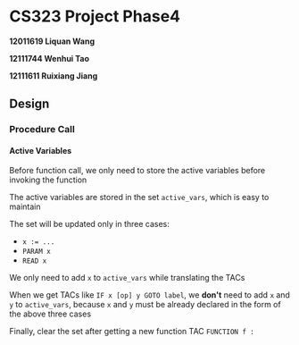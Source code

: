 # CS323 Project Phase4

**12011619 Liquan Wang**

**12111744 Wenhui Tao**

**12111611 Ruixiang Jiang**



## Design

### Procedure Call

#### Active Variables

Before function call, we only need to store the active variables before invoking the function

The active variables are stored in the set `active_vars`, which is easy to maintain

The set will be updated only in three cases:

- `x := ...`
- `PARAM x`
- `READ x`

We only need to add `x` to `active_vars` while translating the TACs

When we get TACs like `IF x [op] y GOTO label`, we **don't** need to add `x` and `y` to `active_vars`, because `x` and `y` must be already declared in the form of the above three cases

Finally, clear the set after getting a new function TAC `FUNCTION f :`



